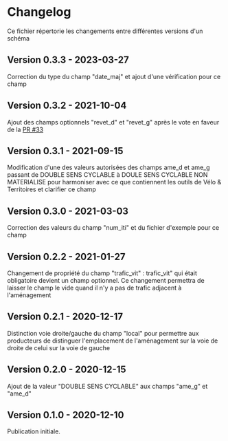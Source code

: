 # Changelog

Ce fichier répertorie les changements entre différentes versions d'un schéma

## Version 0.3.3 - 2023-03-27

Correction du type du champ "date_maj" et ajout d'une vérification pour ce champ 

## Version 0.3.2 - 2021-10-04

Ajout des champs optionnels "revet_d" et "revet_g" après le vote en faveur de la [PR #33](https://github.com/etalab/schema-amenagements-cyclables/pull/33)

## Version 0.3.1 - 2021-09-15

Modification d'une des valeurs autorisées des champs ame_d et ame_g passant de DOUBLE SENS CYCLABLE à DOULE SENS CYCLABLE NON MATERIALISE pour harmoniser avec ce que contiennent les outils de Vélo & Territoires et clarifier ce champ

## Version 0.3.0 - 2021-03-03

Correction des valeurs du champ "num_iti" et du fichier d'exemple pour ce champ

## Version 0.2.2 - 2021-01-27

Changement de propriété du champ "trafic_vit" : trafic_vit" qui était obligatoire devient un champ optionnel.
Ce changement permettra de laisser le champ le vide quand il n'y a pas de trafic adjacent à l'aménagement

## Version 0.2.1 - 2020-12-17

Distinction voie droite/gauche du champ "local" pour permettre aux producteurs de distinguer l'emplacement de l'aménagement sur la voie de droite de celui sur la voie de gauche

## Version 0.2.0 - 2020-12-15

Ajout de la valeur "DOUBLE SENS CYCLABLE" aux champs "ame_g" et "ame_d"

## Version 0.1.0 - 2020-12-10

Publication initiale.
